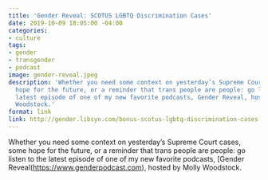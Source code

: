 ```yaml
---
title: 'Gender Reveal: SCOTUS LGBTQ Discrimination Cases'
date: 2019-10-09 18:05:00 -04:00
categories:
- culture
tags:
- gender
- transgender
- podcast
image: gender-reveal.jpeg
description: 'Whether you need some context on yesterday’s Supreme Court cases, some
  hope for the future, or a reminder that trans people are people: go listen to the
  latest episode of one of my new favorite podcasts, Gender Reveal, hosted by Molly
  Woodstock.'
format: link
link: http://gender.libsyn.com/bonus-scotus-lgbtq-discrimination-cases
---
```


Whether you need some context on yesterday’s Supreme Court cases, some hope for the future, or a reminder that trans people are people: go listen to the latest episode of one of my new favorite podcasts, [Gender Reveal(https://www.genderpodcast.com), hosted by Molly Woodstock.
